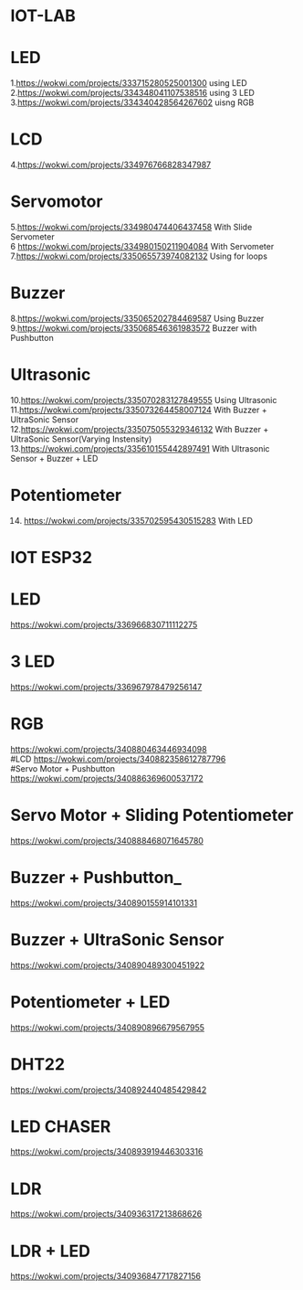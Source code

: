 # IOT-LAB

# LED
1.https://wokwi.com/projects/333715280525001300 using LED<br>
2.https://wokwi.com/projects/334348041107538516 using 3 LED<br>
3.https://wokwi.com/projects/334340428564267602 uisng RGB<br>

# LCD
4.https://wokwi.com/projects/334976766828347987<br>

# Servomotor
5.https://wokwi.com/projects/334980474406437458 With Slide Servometer <br>
6 https://wokwi.com/projects/334980150211904084 With Servometer<br>
7.https://wokwi.com/projects/335065573974082132 Using for loops<br>

# Buzzer
8.https://wokwi.com/projects/335065202784469587 Using Buzzer <br>
9.https://wokwi.com/projects/335068546361983572 Buzzer with Pushbutton <br>

# Ultrasonic 
10.https://wokwi.com/projects/335070283127849555 Using Ultrasonic<br>
11.https://wokwi.com/projects/335073264458007124 With Buzzer + UltraSonic Sensor<br>
12.https://wokwi.com/projects/335075055329346132 With Buzzer + UltraSonic Sensor(Varying Instensity)<br>
13.https://wokwi.com/projects/335610155442897491 With Ultrasonic Sensor + Buzzer + LED

# Potentiometer
14. https://wokwi.com/projects/335702595430515283 With LED



# IOT ESP32
# LED
https://wokwi.com/projects/336966830711112275 <br>
# 3 LED<br>
https://wokwi.com/projects/336967978479256147 <br>
# RGB
https://wokwi.com/projects/340880463446934098 <br>
#LCD
https://wokwi.com/projects/340882358612787796 <br>
#Servo Motor + Pushbutton
https://wokwi.com/projects/340886369600537172 <br>
# Servo Motor + Sliding Potentiometer
https://wokwi.com/projects/340888468071645780 <br>
# Buzzer + Pushbutton_
https://wokwi.com/projects/340890155914101331 <br>
# Buzzer + UltraSonic Sensor
https://wokwi.com/projects/340890489300451922  <br>
# Potentiometer + LED
https://wokwi.com/projects/340890896679567955 <br>
# DHT22
https://wokwi.com/projects/340892440485429842 <br>
# LED CHASER<br>
https://wokwi.com/projects/340893919446303316<br>
# LDR<br>
https://wokwi.com/projects/340936317213868626  <br>
# LDR + LED<br>
https://wokwi.com/projects/340936847717827156  <br>

